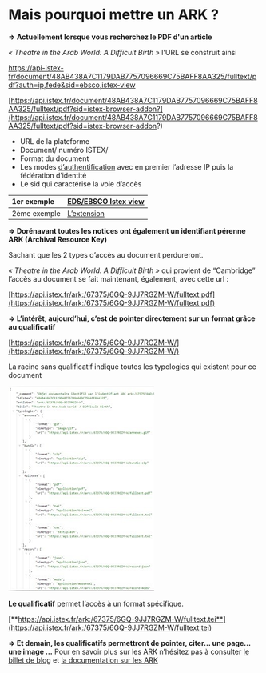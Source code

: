 # Mais pourquoi mettre un ARK ?

**=&gt; Actuellement lorsque vous recherchez le PDF d'un article**

_« Theatre in the Arab World: A Difficult Birth »_ l'URL se construit ainsi

[https://api-istex-fr/document/48AB438A7C1179DAB7757096669C75BAFF8AA325/fulltext/pdf?auth=ip,fede&sid=ebsco,istex-view](https://api-istex-fr/document/48AB438A7C1179DAB7757096669C75BAFF8AA325/fulltext/pdf?auth=ip,fede&sid=ebsco,istex-view)

[https://api.istex.fr/document/48AB438A7C1179DAB7757096669C75BAFF8AA325/fulltext/pdf?sid=istex-browser-addon?](https://api.istex.fr/document/48AB438A7C1179DAB7757096669C75BAFF8AA325/fulltext/pdf?sid=istex-browser-addon?)

* URL de la plateforme
* Document/ numéro ISTEX/
* Format du document
* Les modes [d’authentification](https://api.istex.fr/documentation/access/) avec en premier l’adresse IP puis la fédération d’identité
* Le sid qui caractérise la voie d’accès

| 1er exemple | [EDS/EBSCO Istex view](https://doc.istex.fr/users/discovery/) |
| :--- | :--- |
| 2ème exemple | [L’extension](https://addons.istex.fr/) |

**=&gt; Dorénavant toutes les notices ont également un identifiant pérenne ARK \(Archival Resource Key\)**

Sachant que les 2 types d’accès au document perdureront.

_« Theatre in the Arab World: A Difficult Birth »_ qui provient de “Cambridge” l’accès au document se fait maintenant, également, avec cette url :

[https://api.istex.fr/ark:/67375/6GQ-9JJ7RGZM-W/fulltext.pdf](https://api.istex.fr/ark:/67375/6GQ-9JJ7RGZM-W/fulltext.pdf)

**=&gt; L’intérêt, aujourd’hui, c’est de pointer directement sur un format grâce au qualificatif**

[https://api.istex.fr/ark:/67375/6GQ-9JJ7RGZM-W/](https://api.istex.fr/ark:/67375/6GQ-9JJ7RGZM-W/)

La racine sans qualificatif indique toutes les typologies qui existent pour ce document

![](../.gitbook/assets/ark1.png)

**Le qualificatif** permet l’accès à un format spécifique.

[**https://api.istex.fr/ark:/67375/6GQ-9JJ7RGZM-W/fulltext.tei**](https://api.istex.fr/ark:/67375/6GQ-9JJ7RGZM-W/fulltext.tei)

**=&gt; Et demain, les qualificatifs permettront de pointer, citer… une page…une image …** Pour en savoir plus sur les ARK n’hésitez pas à consulter [le billet de blog](http://blog.istex.fr/des-ark-dans-istex/) et [la documentation sur les ARK](https://api.istex.fr/documentation/ark/)

